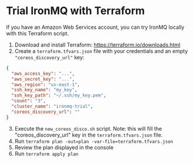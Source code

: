 Trial IronMQ with Terraform
===========================

If you have an Amazon Web Services account, you can try IronMQ locally with this Terraform script.

1. Download and install Terraform: https://terraform.io/downloads.html
2. Create a `terraform.tfvars.json` file with your credentials and an empty `"coreos_discovery_url"` key:
```json
{
  "aws_access_key": "...",
  "aws_secret_key": "...",
  "aws_region": "us-east-1",
  "ssh_key_name": "my_key",
  "ssh_key_path": "~/.ssh/my_key.pem",
  "count": "3",
  "cluster_name": "ironmq-trial",
  "coreos_discovery_url": ""
}
```
3. Execute the `new_coreos_disco.sh` script.  Note: this will fill the "coreos_discovery_url" key in the `terraform.tfvars.json` file.
3. Run `terraform plan -out=plan -var-file=terraform.tfvars.json`
4. Review the plan displayed in the console
5. Run `terraform apply plan`
